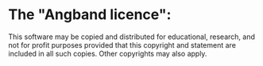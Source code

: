 # The "Angband licence":
This software may be copied and distributed for educational, research, and not for profit purposes provided that this copyright and statement are included in all such copies.  Other copyrights may also apply.